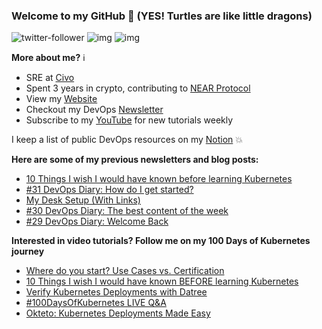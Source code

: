 ### Welcome to my GitHub :turtle: (YES! Turtles are like little dragons)

![twitter-follower](https://img.shields.io/twitter/follow/urlichsanais?style=social) ![img](https://img.shields.io/youtube/channel/subscribers/UCb4mfRT5UWpjoUQRcIE2qOQ?label=YouTube%20Subscribers&style=social) ![img](https://img.shields.io/youtube/channel/views/UCb4mfRT5UWpjoUQRcIE2qOQ?label=Total%20views%20on%20my%20YouTube%20Channel&style=social) 

**More about me?** :information_source:
* SRE at [Civo](https://www.civo.com/)
* Spent 3 years in crypto, contributing to [NEAR Protocol](https://github.com/near)
* View my [Website](https://anaisurl.com/)
* Checkout my DevOps [Newsletter](https://anaisurl.com/tag/devops)
* Subscribe to my [YouTube](https://www.youtube.com/c/AnaisUrlichs) for new tutorials weekly

I keep a list of public DevOps resources on my [Notion](https://devops.anaisurl.com/) :boom:

**Here are some of my previous newsletters and blog posts:**
<!-- BLOG-POST-LIST:START -->
- [10 Things I wish I would have known before learning Kubernetes](https://anaisurl.com/10-things-i-wish-i-would-have-known-before-learning-kubernetes/)
- [#31 DevOps Diary: How do I get started?](https://anaisurl.com/31-devops-diary-how-do-i-get-started/)
- [My Desk Setup (With Links)](https://anaisurl.com/my-desk-setup/)
- [#30 DevOps Diary: The best content of the week](https://anaisurl.com/30-devops-diary/)
- [#29 DevOps Diary: Welcome Back](https://anaisurl.com/29devopsdiary/)
<!-- BLOG-POST-LIST:END -->

**Interested in video tutorials? Follow me on my 100 Days of Kubernetes journey**
<!-- YOUTUBE-LIST:START -->
- [Where do you start? Use Cases vs. Certification](https://www.youtube.com/watch?v=3KwNSKD3Br4)
- [10 Things I wish I would have known BEFORE learning Kubernetes](https://www.youtube.com/watch?v=_vw-5j_IAX4)
- [Verify Kubernetes Deployments with Datree](https://www.youtube.com/watch?v=MpdhrabnpYs)
- [#100DaysOfKubernetes LIVE Q&A](https://www.youtube.com/watch?v=Qhuhc7otHLE)
- [Okteto: Kubernetes Deployments Made Easy](https://www.youtube.com/watch?v=HmAawDYMWB4)
<!-- YOUTUBE-LIST:END -->
